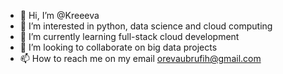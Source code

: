 - 👋 Hi, I’m @Kreeeva
- 👀 I’m interested in python, data science and cloud computing
- 🌱 I’m currently learning full-stack cloud development
- 💞️ I’m looking to collaborate on big data projects
- 📫 How to reach me on my email orevaubrufih@gmail.com

<!---
Kreeeva/Kreeeva is a ✨ special ✨ repository because its `README.md` (this file) appears on your GitHub profile.
You can click the Preview link to take a look at your changes.
--->
